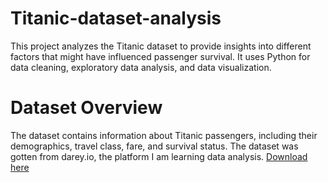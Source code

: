 # Titanic-dataset-analysis
This project analyzes the Titanic dataset to provide insights into different factors that might have influenced passenger survival. It uses Python for data cleaning, exploratory data analysis, and data visualization.
# Dataset Overview
The dataset contains information about Titanic passengers, including their demographics, travel class, fare, and survival status. The dataset was gotten from darey.io, the platform I am learning data analysis. [Download here](https://docs.google.com/spreadsheets/d/1QXdjcc2iUgmyBIJZwjxYST-um3FpON5X/edit?usp=sharing&ouid=109196982209842045191&rtpof=true&sd=true)
